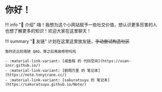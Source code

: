 # 你好！

!!! info "📜 介绍"
    嗨！我想为这个小网站赋予一些社交价值，想认识更多厉害的人也想了解更多的知识！欢迎大家在这里聊天！
    

!!! summary "🔗 友链"
    计划在这里这里放友链，<s>手动尝试构造社区</s>
    
    暂时还比较简陋 QAQ，等之后再装修吧呜呜

    - :material-link-variant: [咸鱼暄 的 代码空间](https://xuan-insr.github.io/)
    - :material-link-variant: [鹤翔万里 的 笔记本](https://note.tonycrane.cc/)
    - :material-link-variant: [sakuratsuyu 的 笔记本](https://sakuratsuyu.github.io/Note/)
